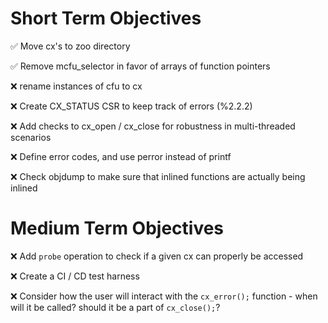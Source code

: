# Short Term Objectives

:white_check_mark: Move cx's to zoo directory

:white_check_mark: Remove mcfu_selector in favor of arrays of function pointers

:x: rename instances of cfu to cx

:x: Create CX_STATUS CSR to keep track of errors (%2.2.2)

:x: Add checks to cx_open / cx_close for robustness in multi-threaded scenarios

:x: Define error codes, and use perror instead of printf

:x: Check objdump to make sure that inlined functions are actually being inlined

# Medium Term Objectives

:x: Add `probe` operation to check if a given cx can properly be accessed

:x: Create a CI / CD test harness

:x: Consider how the user will interact with the `cx_error();` function - when will it be called? 
    should it be a part of `cx_close();`?